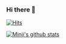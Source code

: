### Hi there 👋

[![Hits](https://hits.seeyoufarm.com/api/count/incr/badge.svg?url=https%3A%2F%2Fgithub.com%2Fc-min-ji&count_bg=%232F84C4&title_bg=%23000000&icon=github.svg&icon_color=%23FFFFFF&title=hits&edge_flat=false)](https://hits.seeyoufarm.com)

[![Minji's github stats](https://github-readme-stats.vercel.app/api?username=c-min-ji)](https://github.com/anuraghazra/github-readme-stats)


<!--
**c-min-ji/c-min-ji** is a ✨ _special_ ✨ repository because its `README.md` (this file) appears on your GitHub profile.

Here are some ideas to get you started:

- 🔭 I’m currently working on ...
- 🌱 I’m currently learning ...
- 👯 I’m looking to collaborate on ...
- 🤔 I’m looking for help with ...
- 💬 Ask me about ...
- 📫 How to reach me: ...
- 😄 Pronouns: ...
- ⚡ Fun fact: ...
-->
